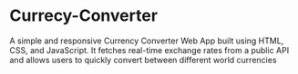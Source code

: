 # Currecy-Converter
A simple and responsive Currency Converter Web App built using HTML, CSS, and JavaScript. It fetches real-time exchange rates from a public API and allows users to quickly convert between different world currencies

